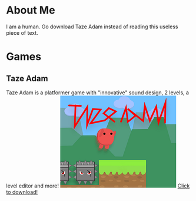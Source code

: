 # About Me
I am a human. Go download Taze Adam instead of reading this useless piece of text.
# Games
## Taze Adam
Taze Adam is a platformer game with "innovative" sound design, 2 levels, a level editor and more!
![Taze Adam Thumbnail](/assets/tazeadam.png "Taze Adam")
[Click to download!](https://spacechuck.github.io/taze-adam/taze-adam)
